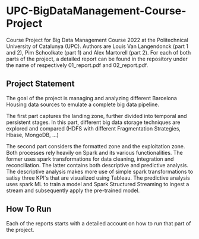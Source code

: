 # UPC-BigDataManagement-Course-Project
Course Project for Big Data Management Course 2022 at the Politechnical University of Catalunya (UPC). Authors are Louis Van Langendonck (part 1 and 2), Pim Schoolkate (part 1) and Alex Martorell (part 2). For each of both parts of the project, a detailed report can be found in the repository under the name of respectively 01_report.pdf and 02_report.pdf.

## Project Statement
The goal of the project is managing and analyzing different Barcelona Housing data sources to emulate a complete big data pipeline. 

The first part captures the landing zone, further divided into temporal and persistent stages. In this part, different big data storage techniques are explored and compared (HDFS with different Fragmentation Strategies, Hbase, MongoDB, ...)

The second part considers the formatted zone and the exploitation zone. Both processes rely heavily on Spark and its various functionalities. The former uses spark transformations for data cleaning, integration and reconciliation. The latter contains both descriptive and predictive analysis. The descriptive analysis makes more use of simple spark transformations to satisy three KPI's that are visualized using Tableau. The predictive analysis uses spark ML to train a model and Spark Structured Streaming to ingest a stream and subsequently apply the pre-trained model.

## How To Run
Each of the reports starts with a detailed account on how to run that part of the project. 
